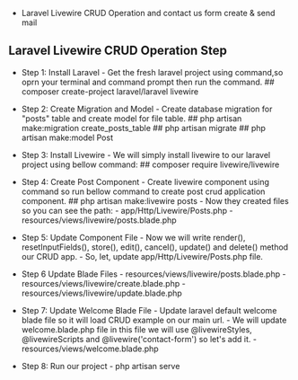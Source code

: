 - Laravel Livewire CRUD Operation and contact us form create & send mail 

## Laravel Livewire CRUD Operation Step

- Step 1: Install Laravel 
        - Get the fresh laravel project using command,so oprn your terminal and command prompt then run the command.
            ## composer create-project laravel/laravel livewire 

- Step 2: Create Migration and Model
        - Create database migration for "posts" table and create model for file table.
            ## php artisan make:migration create_posts_table
            ## php artisan migrate
            ## php artisan make:model Post

- Step 3: Install Livewire
        - We will simply install livewire to our laravel project using bellow command:
            ## composer require livewire/livewire

- Step 4: Create Post Component
        - Create livewire component using command so run bellow command to create post crud application component.
            ## php artisan make:livewire posts
        - Now they created files so you can see the path:
            - app/Http/Livewire/Posts.php
            - resources/views/livewire/posts.blade.php

- Step 5: Update Component File
        - Now we will write render(), resetInputFields(), store(), edit(), cancel(), update() and delete() method our   CRUD app.
        - So, let, update app/Http/Livewire/Posts.php file.

- Step 6 Update Blade Files
        - resources/views/livewire/posts.blade.php
        - resources/views/livewire/create.blade.php
        - resources/views/livewire/update.blade.php

- Step 7: Update Welcome Blade File
        - Update laravel default welcome blade file so it will load CRUD example on our main url.
        - We will update welcome.blade.php file in this file we will use @livewireStyles, @livewireScripts and @livewire('contact-form') so let's add it.
        - resources/views/welcome.blade.php

- Step 8: Run our project 
        - php artisan serve